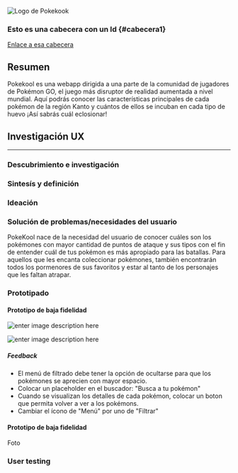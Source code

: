 ![Logo de Pokekook](https://lh3.googleusercontent.com/73BrNZmO6m2A5Q1EEd6ZOd6Y8Jd0L1HpOlTXLKojRif8x7dTq3XkBSOZLilc372Z6eyvmecf8OmH9w)

### Esto es una cabecera con un Id {#cabecera1}

[Enlace a esa cabecera](#cabecera1)

## Resumen
Pokekool es una webapp dirigida a una parte de la comunidad de jugadores de Pokémon GO, el juego más disruptor de realidad aumentada a nivel mundial. Aquí podrás conocer las características principales de cada pokémon de la región Kanto y cuántos de ellos se incuban en cada tipo de huevo ¡Así sabrás cuál eclosionar!

## Investigación UX
***

### Descubrimiento e investigación


### Sintesís y definición
### Ideación

### Solución de problemas/necesidades del usuario
PokeKool nace de la necesidad del usuario de conocer cuáles son los pokémones con mayor cantidad de puntos de ataque y sus tipos con el fin de entender cuál de tus pokémon es más apropiado para las batallas.
Para aquellos que les encanta coleccionar pokémones, también encontrarán todos los pormenores de sus favoritos y estar al tanto de los personajes que les faltan atrapar.

### Prototipado

#### Prototipo de baja fidelidad
![enter image description here](https://lh3.googleusercontent.com/uQBlNtXgDct60k_SaNwx39aCjVd17rZQo8mUzwOO_UdabEhx6pzPm0QxBiSW-i47V5NvWNMqsILGvQ)

![enter image description here](https://lh3.googleusercontent.com/w4zN1Icns2pAKVUvenNIwmSk_THbznN29J_O0iKuxR7XbjwTky0pBgE2rNAWvF-nFEVS3LcwUumJKw)

##### Feedback

 - El menú de filtrado debe tener la opción de ocultarse para que los pokémones se aprecien con mayor espacio.
 - Colocar un placeholder en el buscador: "Busca a tu pokémon"
 - Cuando se visualizan los detalles de cada pokémon, colocar un boton que permita volver a ver a los pokémons. 
 - Cambiar el ícono de "Menú" por uno de "Filtrar"

#### Prototipo de baja fidelidad
Foto

### User testing
